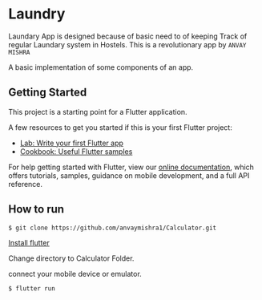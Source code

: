 # Laundry

Laundary App is designed because of basic need to of keeping Track of regular Laundary system in Hostels.
This is a revolutionary app by ``` ANVAY MISHRA ```

A basic implementation of some components of an app.

## Getting Started

This project is a starting point for a Flutter application.

A few resources to get you started if this is your first Flutter project:

- [Lab: Write your first Flutter app](https://flutter.io/docs/get-started/codelab)
- [Cookbook: Useful Flutter samples](https://flutter.io/docs/cookbook)

For help getting started with Flutter, view our 
[online documentation](https://flutter.io/docs), which offers tutorials, 
samples, guidance on mobile development, and a full API reference.

## How to run

```
$ git clone https://github.com/anvaymishra1/Calculator.git
```

[Install flutter](flutter.dev)

Change directory to Calculator Folder.

connect your mobile device or emulator.

```
$ flutter run
```
